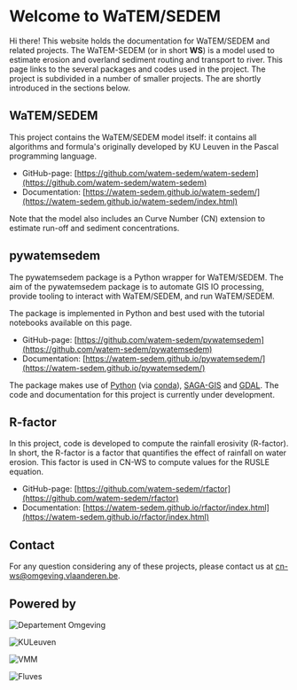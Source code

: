 # Welcome to WaTEM/SEDEM

Hi there! This website holds the documentation for WaTEM/SEDEM and related projects. The WaTEM-SEDEM (or in short **WS**) is a model used to estimate erosion and overland sediment routing and transport to river. This page links to the several packages and codes used in the project. The project is subdivided in a number of smaller projects. The are shortly introduced in the sections below. 

## WaTEM/SEDEM

This project contains the WaTEM/SEDEM model itself: it contains all algorithms and formula's originally developed by KU Leuven in the Pascal programming language.

- GitHub-page: [https://github.com/watem-sedem/watem-sedem](https://github.com/watem-sedem/watem-sedem)
- Documentation: [https://watem-sedem.github.io/watem-sedem/](https://watem-sedem.github.io/watem-sedem/index.html)

Note that the model also includes an Curve Number (CN) extension to estimate run-off and sediment concentrations.

## pywatemsedem

The pywatemsedem package is a Python wrapper for WaTEM/SEDEM. The aim of the pywatemsedem package is to automate GIS IO processing, provide tooling to interact with WaTEM/SEDEM, and run WaTEM/SEDEM.

The package is implemented in Python and best used with the tutorial notebooks available on this page.

- GitHub-page: [https://github.com/watem-sedem/pywatemsedem](https://github.com/watem-sedem/pywatemsedem)
- Documentation: [https://watem-sedem.github.io/pywatemsedem/](https://watem-sedem.github.io/pywatemsedem/)

The package makes use of [Python](https://www.python.org/) (via [conda](https://docs.conda.io/en/latest/index.html)), [SAGA-GIS](http://www.saga-gis.org/) and [GDAL](https://gdal.org/). The code and documentation for this project is currently under development.

## R-factor

In this project, code is developed to compute the rainfall erosivity (R-factor). In short, the R-factor is a factor that quantifies the effect of rainfall on water erosion. This factor is used in CN-WS to compute values for the RUSLE equation. 

- GitHub-page: [https://github.com/watem-sedem/rfactor](https://github.com/watem-sedem/rfactor)
- Documentation: [https://watem-sedem.github.io/rfactor/index.html](https://watem-sedem.github.io/rfactor/index.html)

## Contact

For any question considering any of these projects, please contact us at cn-ws@omgeving.vlaanderen.be.

## Powered by

![Departement Omgeving](static/png/DepartementOmgeving_logo.png)

![KULeuven](static/png/KULeuven_logo.png)

![VMM](static/png/VMM_logo.png)

![Fluves](static/png/fluves_logo.png)

